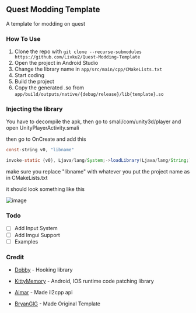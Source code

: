 ## Quest Modding Template

A template for modding on quest

### How To Use

1. Clone the repo with ``` git clone --recurse-submodules https://github.com/Livku2/Quest-Modding-Template ```
2. Open the project in Android Studio
3. Change the library name in `app/src/main/cpp/CMakeLists.txt`
4. Start coding
5. Build the project
6. Copy the generated .so from `app/build/outputs/native/{debug/release}/lib{template}.so`

### Injecting the library
You have to decompile the apk, then go to smali/com/unity3d/player and open UnityPlayerActivity.smali

then go to OnCreate and add this

```java
const-string v0, "libname"

invoke-static {v0}, Ljava/lang/System;->loadLibrary(Ljava/lang/String;)V
```

make sure you replace "libname" with whatever you put the project name as in CMakeLists.txt

it should look something like this

![image](https://github.com/user-attachments/assets/cecc47d5-5905-4da5-aad4-1a4b285bb363)


### Todo

- [ ] Add Input System
- [ ] Add Imgui Support
- [ ] Examples

### Credit

- [Dobby](https://github.com/jmpews/Dobby) - Hooking library
- [KittyMemory](https://github.com/MJx0/KittyMemory) - Android, IOS runtime code patching library
- [Aimar](https://github.com/aimardcr) - Made il2cpp api

- [BryanGIG](https://github.com/BryanGIG/Android-Native-Mod) - Made Original Template
